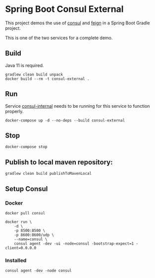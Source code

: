 Spring Boot Consul External
===========================

This project demos the use of [consul](https://www.consul.io/) and [feign](https://github.com/OpenFeign/feign) in a Spring Boot Gradle project.

This is one of the two services for a complete demo.

## Build 
Java 11 is required.

~~~
gradlew clean build unpack
docker build --rm -t consul-external .
~~~

## Run 

Service [consul-internal](https://github.com/bingqiao/oodle-consul-internal) needs to be running for this service to function properly.

~~~
docker-compose up -d --no-deps --build consul-external
~~~

## Stop  

~~~
docker-compose stop
~~~

## Publish to local maven repository:

~~~
gradlew clean build publishToMavenLocal
~~~

## Setup Consul

### Docker

~~~
docker pull consul
~~~

~~~
docker run \
    -d \
    -p 8500:8500 \
    -p 8600:8600/udp \
    --name=consul \
    consul agent -dev -ui -node=consul -bootstrap-expect=1 -client=0.0.0.0
~~~

### Installed

~~~
consul agent -dev -node consul
~~~



